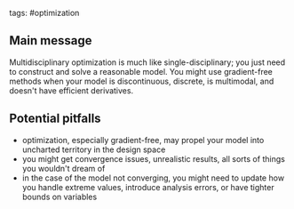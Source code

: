 tags: #optimization 

## Main message
Multidisciplinary optimization is much like single-disciplinary; you just need to construct and solve a reasonable model. You might use gradient-free methods when your model is discontinuous, discrete, is multimodal, and doesn't have efficient derivatives.

## Potential pitfalls
- optimization, especially gradient-free, may propel your model into uncharted territory in the design space
- you might get convergence issues, unrealistic results, all sorts of things you wouldn't dream of
- in the case of the model not converging, you might need to update how you handle extreme values, introduce analysis errors, or have tighter bounds on variables